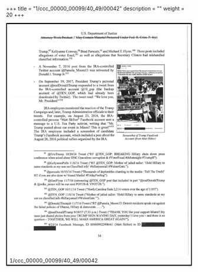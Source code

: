 +++
title = "1/ccc_00000_00099/40_49/00042"
description = ""
weight = 20
+++

<table style="border:2px solid black;max-width:800px;max-height:800px;" 
><tr><td>
<img class="center-fit-jpg"
src="/jpg_/jpg_mueller_report_searchable_042.jpg">
1/ccc_00000_00099/40_49/00042
</img></td></tr></table>

